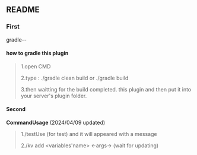 ## README
### First
gradle--
#### how to gradle this plugin
> 1.open CMD
>
> 2.type : ./gradle clean build or ./gradle build
> 
> 3.then waitting for the build completed.
this plugin and then put it into your server's plugin folder.
#### Second
**CommandUsage** (2024/04/09 updated)
> 1./testUse (for test) and it will appeared with a message
> 
> 2./kv add <variables'name> <-args-> (wait for updating)

